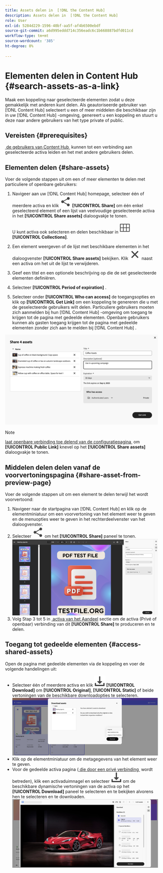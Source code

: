 ```yaml
---
title: Assets delen in  [!DNL the Content Hub]
description: Assets delen in  [!DNL the Content Hub]
role: User
exl-id: 5284d229-1596-40bf-aa5f-af4b6500ebdf
source-git-commit: a6d995eddd714c356eadc6c1b668887bdfd011cd
workflow-type: tm+mt
source-wordcount: '385'
ht-degree: 0%

---
```


# Elementen delen in Content Hub {#search-assets-as-a-link}

Maak een koppeling naar geselecteerde elementen zodat u deze gemakkelijk met anderen kunt delen. Als geautoriseerde gebruiker van [!DNL Content Hub] selecteert u een of meer middelen die beschikbaar zijn in uw [!DNL Content Hub] -omgeving, genereert u een koppeling en stuurt u deze naar andere gebruikers van het type private of public.

## Vereisten {#prerequisites}

[&#x200B; de gebruikers van Content Hub &#x200B;](deploy-content-hub.md#onboard-content-hub-users) kunnen tot een verbinding aan geselecteerde activa leiden en het met andere gebruikers delen.

## Elementen delen {#share-assets}

Voer de volgende stappen uit om een of meer elementen te delen met particuliere of openbare gebruikers:

1. Navigeer aan uw [!DNL Content Hub] homepage, selecteer één of meerdere activa en klik ![&#x200B; aandeel &#x200B;](/help/assets/assets/share.svg) **[!UICONTROL Share]** om één enkel geselecteerd element of een lijst van veelvoudige geselecteerde activa in het **[!UICONTROL Share assets]** dialoogvakje te tonen.

   U kunt activa ook selecteren en delen beschikbaar in ![&#x200B; inzamelingen &#x200B;](/help/assets/assets/Smock_Collection_18_N.svg) **[!UICONTROL Collections]**.

1. Een element weergeven of de lijst met beschikbare elementen in het dialoogvenster **[!UICONTROL Share assets]** bekijken. Klik ![&#x200B; unselect &#x200B;](/help/assets/assets/Close.svg) naast een activa om het uit de lijst te verwijderen.

1. Geef een titel en een optionele beschrijving op die de set geselecteerde elementen definiëren.

1. Selecteer **[!UICONTROL Period of expiration]** .

1. Selecteer onder **[!UICONTROL Who can access]** de toegangsopties en klik op **[!UICONTROL Get Link]** om een koppeling te genereren die u met de geselecteerde gebruikers wilt delen. Particuliere gebruikers moeten zich aanmelden bij hun [!DNL Content Hub] -omgeving om toegang te krijgen tot de pagina met gedeelde elementen. Openbare gebruikers kunnen als gasten toegang krijgen tot de pagina met gedeelde elementen zonder zich aan te melden bij [!DNL Content Hub] .

<!--1. Select a **[!UICONTROL period of expiration]** and click **[!UICONTROL Get Link]** to generate a link to share with private users. Private users sign in to their [!DNL Content Hub] environment to access the shared assets page.-->

![&#x200B; privé en openbare verbinding &#x200B;](/help/assets/assets/shared-link-for-assets.png)

<!--Enable the **[!UICONTROL Public Link]** toggle, select a **[!UICONTROL period of expiration]** and click **[!UICONTROL Generate Public Link]** to generate a link to share with public users. Public users, as guests, access the shared assets page without signing in to [!DNL Content Hub].-->

>[!NOTE]
> 
> [&#x200B; laat openbare verbinding toe delend van de configuratiepagina &#x200B;](/help/assets/configure-content-hub-ui-options.md#enable-public-link-sharing) om **[!UICONTROL Public Link]** knevel op het **[!UICONTROL Share assets]** dialoogvakje te tonen.

## Middelen delen delen vanaf de voorvertoningspagina {#share-asset-from-preview-page}

Voer de volgende stappen uit om een element te delen terwijl het wordt voorvertoond:

1. Navigeer naar de startpagina van [!DNL Content Hub] en klik op de elementminiatuur om een voorvertoning van het element weer te geven en de menuopties weer te geven in het rechterdeelvenster van het dialoogvenster.
1. Selecteer ![&#x200B; aandeel &#x200B;](/help/assets/assets/share.svg) om het **[!UICONTROL Share]** paneel te tonen.
   ![&#x200B; deel activa terwijl het voorvertonen van &#x200B;](/help/assets/assets/share-link-asset-preview.png)
1. Volg Stap 3 tot 5 in [&#x200B; activa van het Aandeel &#x200B;](#share-assets) sectie om de activa (Privé of openbaar) verbinding van dit **[!UICONTROL Share]** te produceren en te delen.

## Toegang tot gedeelde elementen {#access-shared-assets}

Open de pagina met gedeelde elementen via de koppeling en voer de volgende handelingen uit:

* Selecteer één of meerdere activa en klik ![&#x200B; download &#x200B;](/help/assets/assets/download-icon.svg) **[!UICONTROL Download]** om **[!UICONTROL Original]**, **[!UICONTROL Static]** of beide vertoningen van de beschikbare downloadopties te selecteren.
  ![](/help/assets/assets/download-shared-assets.png)
* Klik op de elementminiatuur om de metagegevens van het element weer te geven.
* Voor de gedeelde activa pagina ([&#x200B; die door een privé verbinding &#x200B;](#share-assets) wordt betreden), klik een activaduimnagel en selecteer ![&#x200B; download &#x200B;](/help/assets/assets/download-icon.svg) om de beschikbare dynamische vertoningen van de activa op het **[!UICONTROL Download]** paneel te selecteren en te bekijken alvorens hen te selecteren en te downloaden.
  ![](/help/assets/assets/download-renditions-shared-assets-page.png)


